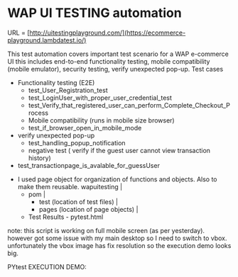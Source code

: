 # WAP UI TESTING automation

URL = [http://uitestingplayground.com/](https://ecommerce-playground.lambdatest.io/)

This test automation covers important test scenario for a WAP e-commerce UI
 this includes end-to-end functionality testing, mobile compatibility (mobile emulator), security testing, verify unexpected pop-up. 
  Test cases 
  * Functionality testing (E2E)
	  * test_User_Registration_test
	  * test_LoginUser_with_proper_user_credential_test
	  * test_Verify_that_registered_user_can_perform_Complete_Checkout_Process
	* Mobile compatibility (runs in mobile size browser)
    * test_if_browser_open_in_mobile_mode
  * verify unexpected pop-up
    * test_handling_popup_notification
	* negative test ( verify if the guest user cannot view transaction history)
   * test_transactionpage_is_avalable_for_guessUser
		 
 - I used page object for organization of functions and objects. Also to make them reusable.
  wapuitesting
    |
     - pom
        |
          - test (location of test files)
        |
          - pages (location of page objects)
        |
    - Test Results - pytest.html

note: this script is working on full mobile screen (as per yesterday). however got some issue with my main desktop so I need to switch to vbox. unfortunately the vbox image has fix resolution so the execution demo looks big.

PYtest EXECUTION DEMO:





